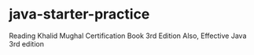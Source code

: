 # java-starter-practice
Reading Khalid Mughal Certification Book 3rd Edition
Also, Effective Java 3rd edition
